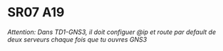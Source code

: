 # SR07 A19

*Attention: Dans TD1-GNS3, il doit configuer @ip et route par default de deux serveurs chaque fois que tu ouvres GNS3*